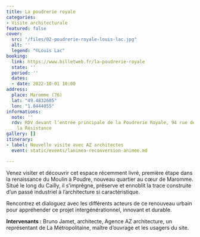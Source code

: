 ```yaml
---
title: La poudrerie royale
categories:
- Visite architecturale
featured: false
cover:
  src: "/files/02-poudrerie-royale-louis-lac.jpg"
  alt: ''
  legend: "©Louis Lac"
booking:
  link: https://www.billetweb.fr/la-poudrerie-royale
  state: ''
  period: ''
  dates:
  - date: 2022-10-01 10:00
address:
  place: Maromme (76)
  lat: "49.4832605"
  lon: "1.0444055"
informations:
  note: ''
  rdv: RDV devant l’entrée principale de la Poudrerie Royale, 94 rue des Martyrs de
    la Résistance
gallery: []
itinerary:
- label: Nouvelle visite avec AZ architectes
  event: static/events/lanimea-reconversion-animee.md

---
```

Venez visiter et découvrir cet espace récemment livré, première étape dans la renaissance du Moulin à Poudre, nouveau quartier au cœur de Maromme. Situé le long du Cailly, il s’imprègne, préserve et ennoblit la trace construite d’un passé industriel à l’architecture si caractéristique.

Rencontrez et dialoguez avec les différents acteurs de ce renouveau urbain pour appréhender ce projet intergénérationnel, innovant et durable.

**Intervenants :** Bruno Jamet, architecte, Agence AZ architecture, un représentant de La Métropolitaine, maître d’ouvrage et les usagers du site.